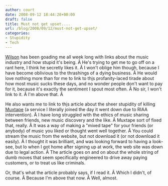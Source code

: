 ```yaml
---
author: court
date: 2008-09-12 18:44:28+00:00
draft: false
title: Must not get upset....
url: /blog/2008/09/12/must-not-get-upset/
categories:
- Stupidity
- Tech
---
```


[Wilson](http://robertwilsonphoto.com/) has been goading me all week long with links about the music industry and how stupid it's being. Â He's trying to get me to go off on a rant here, I think he secretly likes it. Â I won't oblige him though, because I have become oblivious to the thrashings of a dying business. Â He would love nothing more than for me to link to th[i](http://torrentfreak.com/slipknot-frontman-says-record-labels-cause-piracy-080910/)s profanity-laced tirade about how most music sucks these days, and no wonder people don't want to pay for it, because it's exactly the sentiment I spout most often. Â No sir, I won't link to it. Â I'm above that. Â 

He also wants me to link to th[i](http://adage.com/mediaworks/article?article_id=130766)s article about the sheer stupidity of killing [Muxtape](http://muxtape.com/) (a service I literally joined the day it went down due to RIAA intervention). Â I have long struggled with the ethics of music sharing between friends, new music discovery and the like. Â Muxtape sort of fixed that, really. Â It was a way of making a "mixed tape" for your friends (or anybody) of music you liked or thought went well together. Â You could stream the music from the website, but not download it (or not download it easily). Â I thought it was brilliant, and was looking forward to having a look-see, but lo when I got home after signing up at work, the web site was down due to legal action. Â The article goes on and on about the whole string of dumb moves that seem specifically engineered to drive away paying customers, or to treat us like criminals.

Or, that's what the article probably says, if I read it. Â Which I didn't, of course. Â Because I'm above that now. Â Well, almost.
